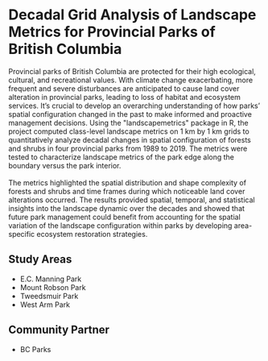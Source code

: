 # Decadal Grid Analysis of Landscape Metrics for Provincial Parks of British Columbia
Provincial parks of British Columbia are protected for their high ecological, cultural, and recreational values. With climate change exacerbating, more frequent and severe disturbances are anticipated to cause land cover alteration in provincial parks, leading to loss of habitat and ecosystem services. It’s crucial to develop an overarching understanding of how parks’ spatial configuration changed in the past to make informed and proactive management decisions. Using the "landscapemetrics" package in R, the project computed class-level landscape metrics on 1 km by 1 km grids to quantitatively analyze decadal changes in spatial configuration of forests and shrubs in four provincial parks from 1989 to 2019. The metrics were tested to characterize landscape metrics of the park edge along the boundary versus the park interior. 
<br>
<br>The metrics highlighted the spatial distribution and shape complexity of forests and shrubs and time frames during which noticeable land cover alterations occurred. The results provided spatial, temporal, and statistical insights into the landscape dynamic over the decades and showed that future park management could benefit from accounting for the spatial variation of the landscape configuration within parks by developing area-specific ecosystem restoration strategies.

<h2>Study Areas</h2>

- E.C. Manning Park
- Mount Robson Park
- Tweedsmuir Park
- West Arm Park

<h2>Community Partner</h2>
  
- BC Parks
